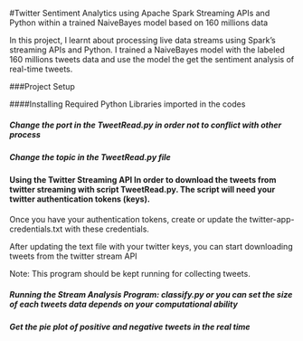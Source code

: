 #Twitter Sentiment Analytics using Apache Spark Streaming APIs and Python within a trained NaiveBayes model based on 160 millions data

In this project, I learnt about processing live data streams using Spark’s streaming APIs and Python. I trained a NaiveBayes model with the labeled 160 millions tweets data and use the model the get the sentiment analysis of real-time tweets. 

###Project Setup

####Installing Required Python Libraries imported in the codes

##### Change the port in the TweetRead.py in order not to conflict with other process

##### Change the topic in the TweetRead.py file

#### Using the Twitter Streaming API In order to download the tweets from twitter streaming with script TweetRead.py. The script will need your twitter authentication tokens (keys).

Once you have your authentication tokens, create or update the twitter-app-credentials.txt with these credentials.

After updating the text file with your twitter keys, you can start downloading tweets from the twitter stream API

Note: This program should be kept running for collecting tweets.

##### Running the Stream Analysis Program: classify.py or you can set the size of each tweets data depends on your computational ability

##### Get the pie plot of positive and negative tweets in the real time 